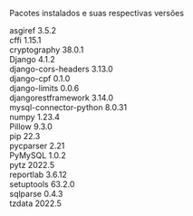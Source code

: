 Pacotes instalados e suas respectivas versões

asgiref                3.5.2<br />
cffi                   1.15.1<br />
cryptography           38.0.1<br />
Django                 4.1.2<br />
django-cors-headers    3.13.0<br />
django-cpf             0.1.0<br />
django-limits          0.0.6<br />
djangorestframework    3.14.0<br />
mysql-connector-python 8.0.31<br />
numpy                  1.23.4<br />
Pillow                 9.3.0<br />
pip                    22.3<br />
pycparser              2.21<br />
PyMySQL                1.0.2<br />
pytz                   2022.5<br />
reportlab              3.6.12<br />
setuptools             63.2.0<br />
sqlparse               0.4.3<br />
tzdata                 2022.5
